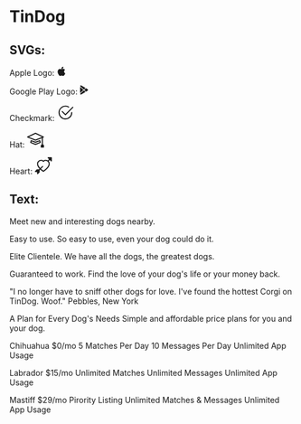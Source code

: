 # TinDog
## SVGs:

Apple Logo:
<svg xmlns="http://www.w3.org/2000/svg" width="16" height="16" fill="currentColor"
                class="bi bi-apple mb-1" viewBox="0 0 16 16">
<path
                  d="M11.182.008C11.148-.03 9.923.023 8.857 1.18c-1.066 1.156-.902 2.482-.878 2.516.024.034 1.52.087 2.475-1.258.955-1.345.762-2.391.728-2.43Zm3.314 11.733c-.048-.096-2.325-1.234-2.113-3.422.212-2.189 1.675-2.789 1.698-2.854.023-.065-.597-.79-1.254-1.157a3.692 3.692 0 0 0-1.563-.434c-.108-.003-.483-.095-1.254.116-.508.139-1.653.589-1.968.607-.316.018-1.256-.522-2.267-.665-.647-.125-1.333.131-1.824.328-.49.196-1.422.754-2.074 2.237-.652 1.482-.311 3.83-.067 4.56.244.729.625 1.924 1.273 2.796.576.984 1.34 1.667 1.659 1.899.319.232 1.219.386 1.843.067.502-.308 1.408-.485 1.766-.472.357.013 1.061.154 1.782.539.571.197 1.111.115 1.652-.105.541-.221 1.324-1.059 2.238-2.758.347-.79.505-1.217.473-1.282Z" />
<path
                  d="M11.182.008C11.148-.03 9.923.023 8.857 1.18c-1.066 1.156-.902 2.482-.878 2.516.024.034 1.52.087 2.475-1.258.955-1.345.762-2.391.728-2.43Zm3.314 11.733c-.048-.096-2.325-1.234-2.113-3.422.212-2.189 1.675-2.789 1.698-2.854.023-.065-.597-.79-1.254-1.157a3.692 3.692 0 0 0-1.563-.434c-.108-.003-.483-.095-1.254.116-.508.139-1.653.589-1.968.607-.316.018-1.256-.522-2.267-.665-.647-.125-1.333.131-1.824.328-.49.196-1.422.754-2.074 2.237-.652 1.482-.311 3.83-.067 4.56.244.729.625 1.924 1.273 2.796.576.984 1.34 1.667 1.659 1.899.319.232 1.219.386 1.843.067.502-.308 1.408-.485 1.766-.472.357.013 1.061.154 1.782.539.571.197 1.111.115 1.652-.105.541-.221 1.324-1.059 2.238-2.758.347-.79.505-1.217.473-1.282Z" />
</svg>

Google Play Logo:
<svg xmlns="http://www.w3.org/2000/svg" width="16" height="16" fill="currentColor"
                class="bi bi-google-play mb-1" viewBox="0 0 16 16">
<path
                  d="M14.222 9.374c1.037-.61 1.037-2.137 0-2.748L11.528 5.04 8.32 8l3.207 2.96 2.694-1.586Zm-3.595 2.116L7.583 8.68 1.03 14.73c.201 1.029 1.36 1.61 2.303 1.055l7.294-4.295ZM1 13.396V2.603L6.846 8 1 13.396ZM1.03 1.27l6.553 6.05 3.044-2.81L3.333.215C2.39-.341 1.231.24 1.03 1.27Z" />
</svg>

Checkmark:
<svg xmlns="http://www.w3.org/2000/svg" height="30" fill="currentColor" class="bi bi-check2-circle"
              viewBox="0 0 16 16">
<path
                d="M2.5 8a5.5 5.5 0 0 1 8.25-4.764.5.5 0 0 0 .5-.866A6.5 6.5 0 1 0 14.5 8a.5.5 0 0 0-1 0 5.5 5.5 0 1 1-11 0z" />
<path
                d="M15.354 3.354a.5.5 0 0 0-.708-.708L8 9.293 5.354 6.646a.5.5 0 1 0-.708.708l3 3a.5.5 0 0 0 .708 0l7-7z" />
</svg>

Hat:
<svg xmlns="http://www.w3.org/2000/svg" height="30" fill="currentColor" class="bi bi-mortarboard" viewBox="0 0 16 16">
<path d="M8.211 2.047a.5.5 0 0 0-.422 0l-7.5 3.5a.5.5 0 0 0 .025.917l7.5 3a.5.5 0 0 0 .372 0L14 7.14V13a1 1 0 0 0-1 1v2h3v-2a1 1 0 0 0-1-1V6.739l.686-.275a.5.5 0 0 0 .025-.917l-7.5-3.5ZM8 8.46 1.758 5.965 8 3.052l6.242 2.913L8 8.46Z"/>
<path d="M4.176 9.032a.5.5 0 0 0-.656.327l-.5 1.7a.5.5 0 0 0 .294.605l4.5 1.8a.5.5 0 0 0 .372 0l4.5-1.8a.5.5 0 0 0 .294-.605l-.5-1.7a.5.5 0 0 0-.656-.327L8 10.466 4.176 9.032Zm-.068 1.873.22-.748 3.496 1.311a.5.5 0 0 0 .352 0l3.496-1.311.22.748L8 12.46l-3.892-1.556Z"/>
</svg>

Heart:
<svg xmlns="http://www.w3.org/2000/svg" height="30" fill="currentColor" class="bi bi-arrow-through-heart"
              viewBox="0 0 16 16">
<path fill-rule="evenodd"
                d="M2.854 15.854A.5.5 0 0 1 2 15.5V14H.5a.5.5 0 0 1-.354-.854l1.5-1.5A.5.5 0 0 1 2 11.5h1.793l.53-.53c-.771-.802-1.328-1.58-1.704-2.32-.798-1.575-.775-2.996-.213-4.092C3.426 2.565 6.18 1.809 8 3.233c1.25-.98 2.944-.928 4.212-.152L13.292 2 12.147.854A.5.5 0 0 1 12.5 0h3a.5.5 0 0 1 .5.5v3a.5.5 0 0 1-.854.354L14 2.707l-1.006 1.006c.236.248.44.531.6.845.562 1.096.585 2.517-.213 4.092-.793 1.563-2.395 3.288-5.105 5.08L8 13.912l-.276-.182a21.86 21.86 0 0 1-2.685-2.062l-.539.54V14a.5.5 0 0 1-.146.354l-1.5 1.5Zm2.893-4.894A20.419 20.419 0 0 0 8 12.71c2.456-1.666 3.827-3.207 4.489-4.512.679-1.34.607-2.42.215-3.185-.817-1.595-3.087-2.054-4.346-.761L8 4.62l-.358-.368c-1.259-1.293-3.53-.834-4.346.761-.392.766-.464 1.845.215 3.185.323.636.815 1.33 1.519 2.065l1.866-1.867a.5.5 0 1 1 .708.708L5.747 10.96Z" />
</svg>

## Text:

Meet new and interesting dogs nearby.

Easy to use.
So easy to use, even your dog could do it.

Elite Clientele.
We have all the dogs, the greatest dogs.

Guaranteed to work.
Find the love of your dog's life or your money back.

"I no longer have to sniff other dogs for love. I've found the hottest Corgi on TinDog. Woof."
Pebbles, New York

A Plan for Every Dog's Needs
Simple and affordable price plans for you and your dog.

Chihuahua
$0/mo
5 Matches Per Day
10 Messages Per Day
Unlimited App Usage

Labrador
$15/mo
Unlimited Matches
Unlimited Messages
Unlimited App Usage

Mastiff
$29/mo
Pirority Listing
Unlimited Matches & Messages
Unlimited App Usage
